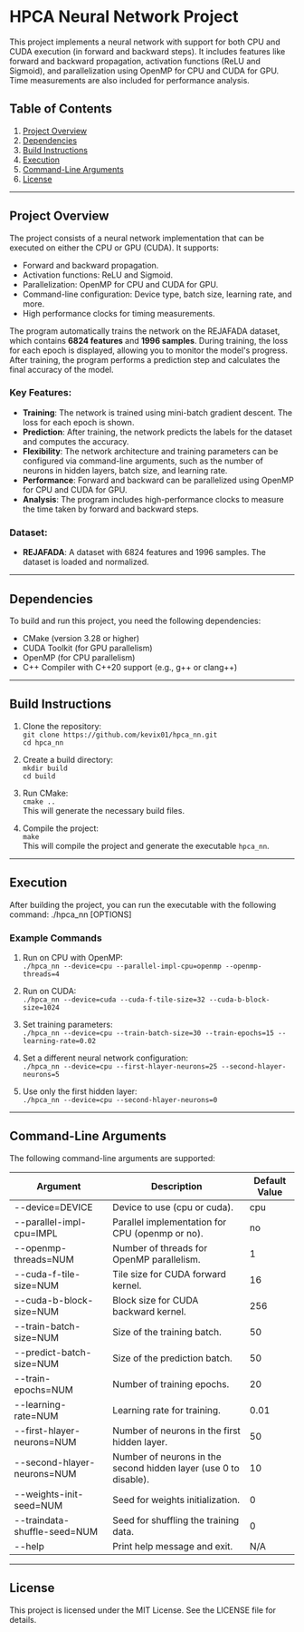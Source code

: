 # HPCA Neural Network Project

This project implements a neural network with support for both CPU and CUDA execution (in forward and backward steps). It includes features like forward and backward propagation, activation functions (ReLU and Sigmoid), and parallelization using OpenMP for CPU and CUDA for GPU. Time measurements are also included for performance analysis.

## Table of Contents
1. [Project Overview](#project-overview)
2. [Dependencies](#dependencies)
3. [Build Instructions](#build-instructions)
4. [Execution](#execution)
5. [Command-Line Arguments](#command-line-arguments)
7. [License](#license)

---
## Project Overview

The project consists of a neural network implementation that can be executed on either the CPU or GPU (CUDA). It supports:
- Forward and backward propagation.
- Activation functions: ReLU and Sigmoid.
- Parallelization: OpenMP for CPU and CUDA for GPU.
- Command-line configuration: Device type, batch size, learning rate, and more.
- High performance clocks for timing measurements.

The program automatically trains the network on the REJAFADA dataset, which contains **6824 features** and **1996 samples**. During training, the loss for each epoch is displayed, allowing you to monitor the model's progress. After training, the program performs a prediction step and calculates the final accuracy of the model.

### Key Features:
- **Training**: The network is trained using mini-batch gradient descent. The loss for each epoch is shown.
- **Prediction**: After training, the network predicts the labels for the dataset and computes the accuracy.
- **Flexibility**: The network architecture and training parameters can be configured via command-line arguments, such as the number of neurons in hidden layers, batch size, and learning rate.
- **Performance**: Forward and backward can be parallelized using OpenMP for CPU and CUDA for GPU.
- **Analysis**: The program includes high-performance clocks to measure the time taken by forward and backward steps.

### Dataset:
- **REJAFADA**: A dataset with 6824 features and 1996 samples. The dataset is loaded and normalized.
---

## Dependencies

To build and run this project, you need the following dependencies:
- CMake (version 3.28 or higher)
- CUDA Toolkit (for GPU parallelism)
- OpenMP (for CPU parallelism)
- C++ Compiler with C++20 support (e.g., g++ or clang++)

---

## Build Instructions

1. Clone the repository:  
   `git clone https://github.com/kevix01/hpca_nn.git`  
   `cd hpca_nn`

2. Create a build directory:  
   `mkdir build`  
   `cd build`

3. Run CMake:  
   `cmake ..`  
   This will generate the necessary build files.

4. Compile the project:  
   `make`  
   This will compile the project and generate the executable `hpca_nn`.

---

## Execution

After building the project, you can run the executable with the following command:
./hpca_nn [OPTIONS]

### Example Commands

1. Run on CPU with OpenMP:  
   `./hpca_nn --device=cpu --parallel-impl-cpu=openmp --openmp-threads=4`

2. Run on CUDA:  
   `./hpca_nn --device=cuda --cuda-f-tile-size=32 --cuda-b-block-size=1024`

3. Set training parameters:  
   `./hpca_nn --device=cpu --train-batch-size=30 --train-epochs=15 --learning-rate=0.02`

4. Set a different neural network configuration:  
   `./hpca_nn --device=cpu --first-hlayer-neurons=25 --second-hlayer-neurons=5`

5. Use only the first hidden layer:  
   `./hpca_nn --device=cpu --second-hlayer-neurons=0`

---

## Command-Line Arguments

The following command-line arguments are supported:

| Argument                        | Description                                                                 | Default Value |
|---------------------------------|-----------------------------------------------------------------------------|---------------|
| --device=DEVICE               | Device to use (cpu or cuda).                                            | cpu         |
| --parallel-impl-cpu=IMPL      | Parallel implementation for CPU (openmp or no).                        | no          |
| --openmp-threads=NUM          | Number of threads for OpenMP parallelism.                                   | 1           |
| --cuda-f-tile-size=NUM        | Tile size for CUDA forward kernel.                                          | 16          |
| --cuda-b-block-size=NUM       | Block size for CUDA backward kernel.                                        | 256         |
| --train-batch-size=NUM        | Size of the training batch.                                                 | 50          |
| --predict-batch-size=NUM      | Size of the prediction batch.                                               | 50          |
| --train-epochs=NUM            | Number of training epochs.                                                  | 20          |
| --learning-rate=NUM           | Learning rate for training.                                                 | 0.01        |
| --first-hlayer-neurons=NUM    | Number of neurons in the first hidden layer.                                | 50          |
| --second-hlayer-neurons=NUM   | Number of neurons in the second hidden layer (use 0 to disable).          | 10          |
| --weights-init-seed=NUM       | Seed for weights initialization.                                            | 0           |
| --traindata-shuffle-seed=NUM  | Seed for shuffling the training data.                                       | 0           |
| --help                        | Print help message and exit.                                                | N/A           |

---

## License

This project is licensed under the MIT License. See the LICENSE file for details.
